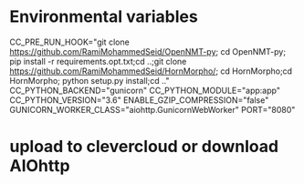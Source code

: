 # Environmental variables 
CC_PRE_RUN_HOOK="git clone https://github.com/RamiMohammedSeid/OpenNMT-py; cd OpenNMT-py; pip install -r requirements.opt.txt;cd ..;git clone https://github.com/RamiMohammedSeid/HornMorpho/; cd HornMorpho;cd HornMorpho; python setup.py install;cd .."
CC_PYTHON_BACKEND="gunicorn"
CC_PYTHON_MODULE="app:app"
CC_PYTHON_VERSION="3.6"
ENABLE_GZIP_COMPRESSION="false"
GUNICORN_WORKER_CLASS="aiohttp.GunicornWebWorker"
PORT="8080"
# upload to clevercloud or download AIOhttp
